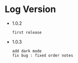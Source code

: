 # Log Version

- 1.0.2

  ```what changed
  first release
  ```

- 1.0.3
  ```what changed
  add dark mode
  fix bug : fixed order notes
  ```
